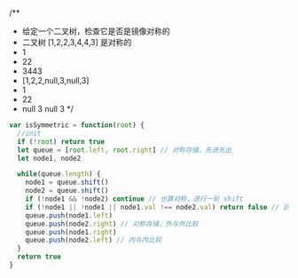 /**
 * 给定一个二叉树，检查它是否是镜像对称的
 * 二叉树 [1,2,2,3,4,4,3] 是对称的
 * 1
 * 22
 * 3443
 * [1,2,2,null,3,null,3]
 * 1
 * 22
 * null 3 null 3
 */

```js
var isSymmetric = function(root) {
  //init
  if (!root) return true
  let queue = [root.left, root.right] // 对称存储，先进先出
  let node1, node2

  while(queue.length) {
    node1 = queue.shift()
    node2 = queue.shift()
    if (!node1 && !node2) continue // 也算对称，进行一轮 shift
    if (!node1 || !node1 || node1.val !== node2.val) return false // 回归树的本质，比较 val 是否相等
    queue.push(node1.left)
    queue.push(node2.right) // 对称存储，外与外比较
    queue.push(node1.right)
    queue.push(node2.left) // 内与内比较
  }
  return true
}

```